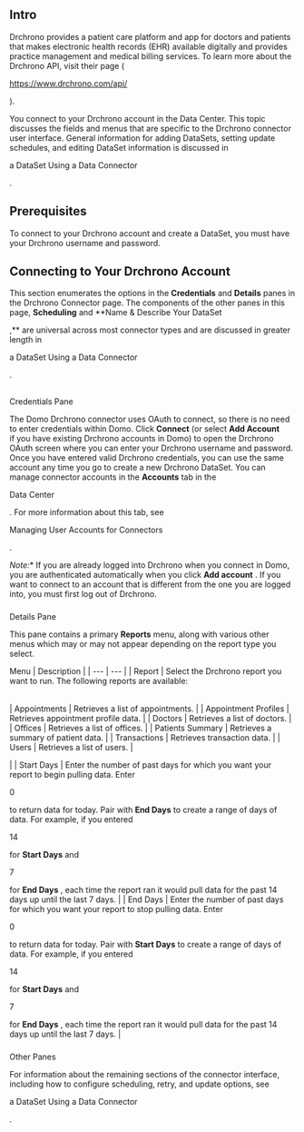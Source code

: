 

Intro
-------

Drchrono provides a patient care platform and app for doctors and patients that makes electronic health records (EHR) available digitally and provides practice management and medical billing services. To learn more about the Drchrono API, visit their page (

https://www.drchrono.com/api/

).


 You connect to your Drchrono account in the Data Center. This topic discusses the fields and menus that are specific to the Drchrono connector user interface. General information for adding DataSets, setting update schedules, and editing DataSet information is discussed in

a DataSet Using a Data Connector

.


 Prerequisites
---------------

To connect to your Drchrono account and create a DataSet, you must have your Drchrono username and password.


 Connecting to Your Drchrono Account
-------------------------------------

This section enumerates the options in the
 **Credentials**
 and
 **Details**
 panes in the Drchrono Connector page. The components of the other panes in this page,
 **Scheduling**
 and
 **Name & Describe Your DataSet

,**
 are universal across most connector types and are discussed in greater length in

a DataSet Using a Data Connector

.

##
 Credentials Pane

The Domo Drchrono connector uses OAuth to connect, so there is no need to enter credentials within Domo. Click
 **Connect**
 (or select
 **Add Account**
 if you have existing Drchrono accounts in Domo) to open the Drchrono OAuth screen where you can enter your Drchrono username and password. Once you have entered valid Drchrono credentials, you can use the same account any time you go to create a new Drchrono DataSet. You can manage connector accounts in the
 **Accounts**
 tab in the

Data Center

. For more information about this tab, see

Managing User Accounts for Connectors

.

*Note:**
 If you are already logged into Drchrono when you connect in Domo, you are authenticated automatically when you click
 **Add account**
 . If you want to connect to an account that is different from the one you are logged into, you must first log out of Drchrono.


###
 Details Pane

This pane contains a primary
 **Reports**
 menu, along with various other menus which may or may not appear depending on the report type you select.


 Menu
  |
 Description
  |
| --- | --- |
|
 Report
  |
 Select the Drchrono report you want to run. The following reports are available:


|  |  |
| --- | --- |
|
 Appointments
  |
 Retrieves a list of appointments.
  |
|
 Appointment Profiles
  |
 Retrieves appointment profile data.
  |
|
 Doctors
  |
 Retrieves a list of doctors.
  |
|
 Offices
  |
 Retrieves a list of offices.
  |
|
 Patients Summary
  |
 Retrieves a summary of patient data.
  |
|
 Transactions
  |
 Retrieves transaction data.
  |
|
 Users
  |
 Retrieves a list of users.
  |

|
|
 Start Days
  |
 Enter the number of past days for which you want your report to begin pulling data. Enter

0

to return data for today. Pair with
 **End Days**
 to create a range of days of data. For example, if you entered

14

for
 **Start Days**
 and

7

for
 **End Days**
 , each time the report ran it would pull data for the past 14 days up until the last 7 days.
  |
|
 End Days
  |
 Enter the number of past days for which you want your report to stop pulling data. Enter

0

to return data for today. Pair with
 **Start Days**
 to create a range of days of data. For example, if you entered

14

for
 **Start Days**
 and

7

for
 **End Days**
 , each time the report ran it would pull data for the past 14 days up until the last 7 days.
  |


###
 Other Panes

For information about the remaining sections of the connector interface, including how to configure scheduling, retry, and update options, see

a DataSet Using a Data Connector

.

